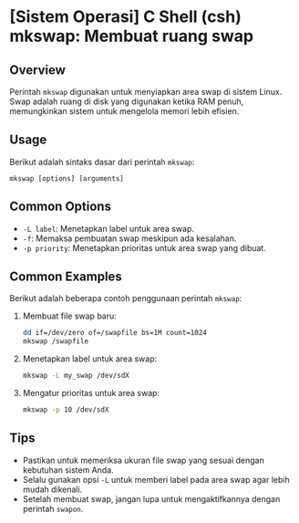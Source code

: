 # [Sistem Operasi] C Shell (csh) mkswap: Membuat ruang swap

## Overview
Perintah `mkswap` digunakan untuk menyiapkan area swap di sistem Linux. Swap adalah ruang di disk yang digunakan ketika RAM penuh, memungkinkan sistem untuk mengelola memori lebih efisien.

## Usage
Berikut adalah sintaks dasar dari perintah `mkswap`:

```
mkswap [options] [arguments]
```

## Common Options
- `-L label`: Menetapkan label untuk area swap.
- `-f`: Memaksa pembuatan swap meskipun ada kesalahan.
- `-p priority`: Menetapkan prioritas untuk area swap yang dibuat.

## Common Examples
Berikut adalah beberapa contoh penggunaan perintah `mkswap`:

1. Membuat file swap baru:
   ```bash
   dd if=/dev/zero of=/swapfile bs=1M count=1024
   mkswap /swapfile
   ```

2. Menetapkan label untuk area swap:
   ```bash
   mkswap -L my_swap /dev/sdX
   ```

3. Mengatur prioritas untuk area swap:
   ```bash
   mkswap -p 10 /dev/sdX
   ```

## Tips
- Pastikan untuk memeriksa ukuran file swap yang sesuai dengan kebutuhan sistem Anda.
- Selalu gunakan opsi `-L` untuk memberi label pada area swap agar lebih mudah dikenali.
- Setelah membuat swap, jangan lupa untuk mengaktifkannya dengan perintah `swapon`.